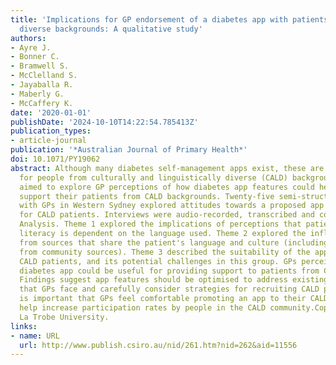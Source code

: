 ```yaml
---
title: 'Implications for GP endorsement of a diabetes app with patients from culturally
  diverse backgrounds: A qualitative study'
authors:
- Ayre J.
- Bonner C.
- Bramwell S.
- McClelland S.
- Jayaballa R.
- Maberly G.
- McCaffery K.
date: '2020-01-01'
publishDate: '2024-10-10T14:22:54.785413Z'
publication_types:
- article-journal
publication: '*Australian Journal of Primary Health*'
doi: 10.1071/PY19062
abstract: Although many diabetes self-management apps exist, these are not tailored
  for people from culturally and linguistically diverse (CALD) backgrounds. This study
  aimed to explore GP perceptions of how diabetes app features could help GPs better
  support their patients from CALD backgrounds. Twenty-five semi-structured interviews
  with GPs in Western Sydney explored attitudes towards a proposed app's suitability
  for CALD patients. Interviews were audio-recorded, transcribed and coded using Framework
  Analysis. Theme 1 explored the implications of perceptions that patients' health
  literacy is dependent on the language used. Theme 2 explored the influence of messaging
  from sources that share the patient's language and culture (including misinformation
  from community sources). Theme 3 described the suitability of the app platform for
  CALD patients, and its potential challenges in this group. GPs perceived that a
  diabetes app could be useful for providing support to patients from CALD backgrounds.
  Findings suggest app features should be optimised to address existing challenges
  that GPs face and carefully consider strategies for recruiting CALD patients. It
  is important that GPs feel comfortable promoting an app to their CALD patients to
  help increase participation rates by people in the CALD community.Copyright © 2020
  La Trobe University.
links:
- name: URL
  url: http://www.publish.csiro.au/nid/261.htm?nid=262&aid=11556
---
```

